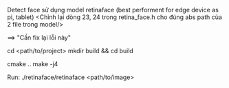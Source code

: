 Detect face sử dụng model retinaface (best performent for edge device as pi, tablet)
<Chỉnh lại dòng 23, 24 trong retina_face.h cho đúng abs path của 2 file trong model/>

==> "Cần fix lại lỗi này"

cd <path/to/project>
mkdir build && cd build

cmake ..
make -j4

Run:
./retinaface/retinaface <path/to/image>
